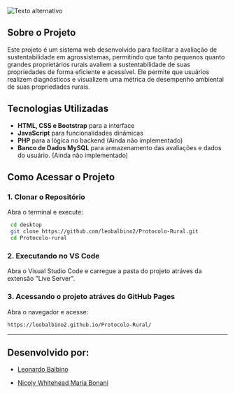 ![Texto alternativo](Protocolo-Rural/imgs/logo.png)

## Sobre o Projeto
Este projeto é um sistema web desenvolvido para facilitar a avaliação de sustentabilidade em agrossistemas, permitindo que tanto pequenos quanto grandes proprietários rurais avaliem a sustentabilidade de suas propriedades de forma eficiente e acessível. Ele permite que usuários realizem diagnósticos e visualizem uma métrica de desempenho ambiental de suas propriedades rurais.

##  Tecnologias Utilizadas
- **HTML, CSS e Bootstrap** para a interface
- **JavaScript** para funcionalidades dinâmicas
- **PHP** para a lógica no backend (Ainda não implementado)
- **Banco de Dados MySQL** para armazenamento das avaliações e dados do usuário. (Ainda não implementado)

##  Como Acessar o Projeto

### 1. Clonar o Repositório
 Abra o terminal e execute:
```sh
 cd desktop
 git clone https://github.com/leobalbino2/Protocolo-Rural.git
 cd Protocolo-rural
```

### 2. Executando no VS Code
Abra o Visual Studio Code e carregue a pasta do projeto atráves da extensão "Live Server".

### 3. Acessando o projeto atráves do GitHub Pages
Abra o navegador e acesse:
```
https://leobalbino2.github.io/Protocolo-Rural/
```
<hr>

## Desenvolvido por:
* <p><a href="https://github.com/leobalbino2" target="_blank">Leonardo Balbino</a></p>
* <p><a href="https://github.com/nicoly524" target="_blank">Nicoly Whitehead Maria Bonani</a></p>

